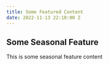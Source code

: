 ```yaml
---
title: Some Featured Content
date: 2022-11-13 22:10:00 Z
---
```


## Some Seasonal Feature

This is some seasonal feature content